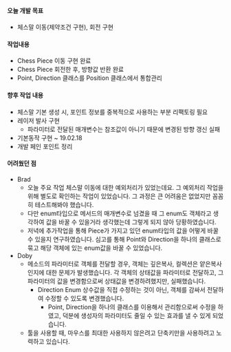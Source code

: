 #### 오늘 개발 목표

- 체스말 이동(제약조건 구현), 회전 구현

  

#### 작업내용

- Chess Piece 이동 구현 완료
- Chess Piece 회전한 후, 방향값 반환 완료
- Point, Direction 클래스를 Position 클래스에서 통합관리



#### 향후 작업 내용

- 체스말 기본 생성 시, 포인트 정보를 중복적으로 사용하는 부분 리팩토링 필요
- 레이저 발사 구현
  - 파라미터로 전달된 매개변수는 참조값이 아니기 때문에 변경된 방향 갱신 실패
- 기본동작 구현 ~ 19.02.18
- 개발 페인 포인트 정리



#### 어려웠던 점

- Brad
  - 오늘 주요 작업 체스말 이동에 대한 예외처리가 있었는데요. 그 예외처리 작업을 위해 별도로 확인하는 작업이 있었습니다. 그 과정은 큰 어려움은 없었지만 꼼꼼히 테스트해봐야 했습니다.
  - 다만 enum타입으로 메서드의 매개변수로 넘겼을 때 그 enum도 객체라고 생각하여 값을 바꿀 수 있을거라 생각했는데 그렇게 되지 않아 당황하였습니다.
  - 저녁에 추가작업을 통해 Piece가 가지고 있던 enum타입의 값을 어떻게 바꿀 수 있을지 연구하였습니다. 심고를 통해 Point와 Direction을 하나의 클래스로 묶고 해당 객체에 있는 enum값을 바꿀 수 있었습니다.
- Doby
  - 메소드의 파라미터로 객체를 전달할 경우, 객체는 깊은복사, 컬렉션은 얕은복사인지에 대한 문제가 발생했습니다.
    각 객체의 상태값을 파라미터로 전달하고, 그 파라미터의 값을 변경함으로써 상태값을 변경하려했지만, 실패했습니다.
    - Direction Enum 상수값을 직접 수정하는 것이 아닌, 객체를 감싸서 전달하여 수정할 수 있도록 변경했습니다.
      - Point, Direction을 하나의 클래스를 이용해서 관리함으로써 수정을 하였고, 덕분에 생성자의 파라미터도
        줄일 수 있는 효과를 낼 수 있게 되었습니다.
  - 툴을 사용할 때, 마우스를 최대한 사용하지 않은려고 단축키만을 사용하려고 노력하고 있습니다.